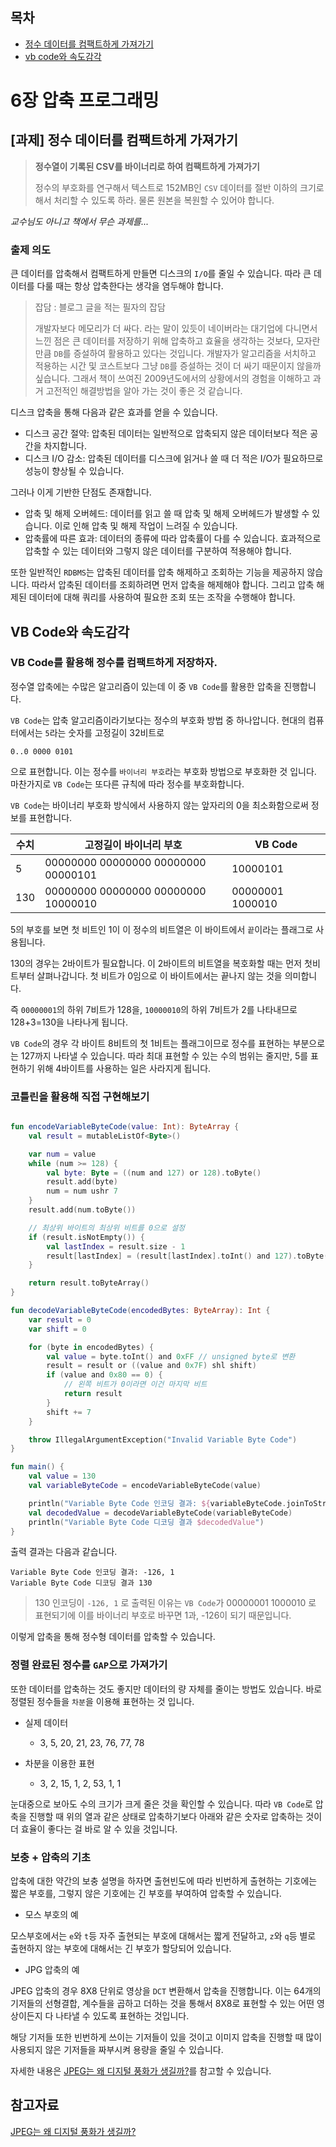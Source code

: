 ## 목차

- [정수 데이터를 컴팩트하게 가져가기](#과제-정수-데이터를-컴팩트하게-가져가기)
- [vb code와 속도감각](#vb-code와-속도감각)


# 6장 압축 프로그래밍

## [과제] 정수 데이터를 컴팩트하게 가져가기

> **정수열이 기록된 CSV를 바이너리로 하여 컴팩트하게 가져가기**
>
> 정수의 부호화를 연구해서 텍스트로 152MB인 `CSV` 데이터를 절반 이하의 크기로 해서 처리할 수 있도록 하라. 물론 원본을 복원할 수 있어야 합니다.

_교수님도 아니고 책에서 무슨 과제를..._

### 출제 의도

큰 데이터를 압축해서 컴팩트하게 만들면 디스크의 `I/O`를 줄일 수 있습니다. 따라 큰 데이터를 다룰 때는 항상 압축한다는 생각을 염두해야 합니다.

> 잡담 : 블로그 글을 적는 필자의 잡담
>
> 개발자보다 메모리가 더 싸다. 라는 말이 있듯이 네이버라는 대기업에 다니면서 느낀 점은 큰 데이터를 저장하기 위해 압축하고 효율을 생각하는 것보다, 모자란 만큼 `DB`를 증설하여 활용하고 있다는 것입니다. 개발자가 알고리즘을 서치하고 적용하는 시간 및 코스트보다 그냥 `DB`를 증설하는 것이 더 싸기 때문이지 않을까 싶습니다. 그래서 책이 쓰여진 2009년도에서의 상황에서의 경험을 이해하고 과거 고전적인 해결방법을 알아 가는 것이 좋은 것 같습니다.

디스크 압축을 통해 다음과 같은 효과를 얻을 수 있습니다.

- 디스크 공간 절약: 압축된 데이터는 일반적으로 압축되지 않은 데이터보다 적은 공간을 차지합니다.
- 디스크 I/O 감소: 압축된 데이터를 디스크에 읽거나 쓸 때 더 적은 I/O가 필요하므로 성능이 향상될 수 있습니다.

그러나 이게 기반한 단점도 존재합니다.

- 압축 및 해제 오버헤드: 데이터를 읽고 쓸 때 압축 및 해제 오버헤드가 발생할 수 있습니다. 이로 인해 압축 및 해제 작업이 느려질 수 있습니다.
- 압축률에 따른 효과: 데이터의 종류에 따라 압축률이 다를 수 있습니다. 효과적으로 압축할 수 있는 데이터와 그렇지 않은 데이터를 구분하여 적용해야 합니다.

또한 일반적인 `RDBMS`는 압축된 데이터를 압축 해제하고 조회하는 기능을 제공하지 않습니다. 따라서 압축된 데이터를 조회하려면 먼저 압축을 해제해야 합니다. 그리고 압축 해제된 데이터에 대해 쿼리를 사용하여 필요한 조회 또는 조작을 수행해야 합니다.

## VB Code와 속도감각

### VB Code를 활용해 정수를 컴팩트하게 저장하자.

정수열 압축에는 수많은 알고리즘이 있는데 이 중 `VB Code`를 활용한 압축을 진행합니다.

`VB Code`는 압축 알고리즘이라기보다는 정수의 부호화 방법 중 하나압니다. 현대의 컴퓨터에서는 `5`라는 숫자를 고정길이 32비트로

```
0..0 0000 0101
```

으로 표현합니다. 이는 정수를 `바이너리 부호`라는 부호화 방법으로 부호화한 것 입니다. 마찬가지로 `VB Code`는 또다른 규칙에 따라 정수를 부호화합니다.

`VB Code`는 바이너리 부호화 방식에서 사용하지 않는 앞자리의 0을 최소화함으로써 정보를 표현합니다.

| 수치 | 고정길이 바이너리 부호              | VB Code          |
| ---- | ----------------------------------- | ---------------- |
| 5    | 00000000 00000000 00000000 00000101 | 10000101         |
| 130  | 00000000 00000000 00000000 10000010 | 00000001 1000010 |

5의 부호를 보면 첫 비트인 1이 이 정수의 비트열은 이 바이트에서 `끝`이라는 플래그로 사용됩니다.

130의 경우는 2바이트가 필요합니다. 이 2바이트의 비트열을 복호화할 때는 먼저 첫비트부터 살펴나갑니다. 첫 비트가 0임으로 이 바이트에서는 끝나지 않는 것을 의미합니다.

즉 `00000001`의 하위 7비트가 128을, `10000010`의 하위 7비트가 2를 나타내므로 128+3=130을 나타나게 됩니다.

`VB Code`의 경우 각 바이트 8비트의 첫 1비트는 플래그이므로 정수를 표현하는 부분으로는 127까지 나타낼 수 있습니다. 따라 최대 표현할 수 있는 수의 범위는 줄지만, 5를 표현하기 위해 4바이트를 사용하는 일은 사라지게 됩니다.

### 코틀린을 활용해 직접 구현해보기

```kotlin

fun encodeVariableByteCode(value: Int): ByteArray {
    val result = mutableListOf<Byte>()

    var num = value
    while (num >= 128) {
        val byte: Byte = ((num and 127) or 128).toByte()
        result.add(byte)
        num = num ushr 7
    }
    result.add(num.toByte())

    // 최상위 바이트의 최상위 비트를 0으로 설정
    if (result.isNotEmpty()) {
        val lastIndex = result.size - 1
        result[lastIndex] = (result[lastIndex].toInt() and 127).toByte()
    }

    return result.toByteArray()
}

fun decodeVariableByteCode(encodedBytes: ByteArray): Int {
    var result = 0
    var shift = 0

    for (byte in encodedBytes) {
        val value = byte.toInt() and 0xFF // unsigned byte로 변환
        result = result or ((value and 0x7F) shl shift)
        if (value and 0x80 == 0) {
            // 왼쪽 비트가 0이라면 이건 마지막 비트
            return result
        }
        shift += 7
    }

    throw IllegalArgumentException("Invalid Variable Byte Code")
}

fun main() {
    val value = 130
    val variableByteCode = encodeVariableByteCode(value)

    println("Variable Byte Code 인코딩 결과: ${variableByteCode.joinToString(", ") { it.toString() }}")
    val decodedValue = decodeVariableByteCode(variableByteCode)
    println("Variable Byte Code 디코딩 결과 $decodedValue")
}
```

출력 결과는 다음과 같습니다.

```
Variable Byte Code 인코딩 결과: -126, 1
Variable Byte Code 디코딩 결과 130
```

> 130 인코딩이 `-126, 1` 로 출력된 이유는 `VB Code`가 00000001 1000010 로 표현되기에 이를 바이너리 부호로 바꾸면 1과, -126이 되기 때문입니다.

이렇게 압축을 통해 정수형 데이터를 압축할 수 있습니다.

### 정렬 완료된 정수를 `GAP`으로 가져가기

또한 데이터를 압축하는 것도 좋지만 데이터의 량 자체를 줄이는 방법도 있습니다. 바로 정렬된 정수들을 `차분`을 이용해 표현하는 것 입니다.

- 실제 데이터

  - 3, 5, 20, 21, 23, 76, 77, 78

- 차분을 이용한 표현

  - 3, 2, 15, 1, 2, 53, 1, 1

눈대중으로 보아도 수의 크기가 크게 줄은 것을 확인할 수 있습니다. 따라 `VB Code`로 압축을 진행할 때 위의 열과 같은 상태로 압축하기보다 아래와 같은 숫자로 압축하는 것이 더 효율이 좋다는 걸 바로 알 수 있을 것입니다.

### 보충 + 압축의 기초

압축에 대한 약간의 보충 설명을 하자면 출현빈도에 따라 빈번하게 출현하는 기호에는 짧은 부호를, 그렇지 않은 기호에는 긴 부호를 부여하여 압축할 수 있습니다.

- 모스 부호의 예

모스부호에서는 `e`와 `t`등 자주 출현되는 부호에 대해서는 짧게 전달하고, `z`와 `q`등 별로 출현하지 않는 부호에 대해서는 긴 부호가 할당되어 있습니다.

- JPG 압축의 예

JPEG 압축의 경우 8X8 단위로 영상을 `DCT` 변환해서 압축을 진행합니다.
이는 64개의 기저들의 선형결합, 계수들을 곱하고 더하는 것을 통해서 8X8로 표현할 수 있는 어떤 영상이든지 다 나타낼 수 있도록 표현하는 것입니다.

해당 기저들 또한 빈번하게 쓰이는 기저들이 있을 것이고 이미지 압축을 진행할 때 많이 사용되지 않은 기저들을 짜부시켜 용량을 줄일 수 있습니다.

자세한 내용은
[JPEG는 왜 디지털 풍화가 생길까?](https://www.youtube.com/watch?v=tHvZngU14jE)를 참고할 수 있습니다.

## 참고자료

[JPEG는 왜 디지털 풍화가 생길까?](https://www.youtube.com/watch?v=tHvZngU14jE)
